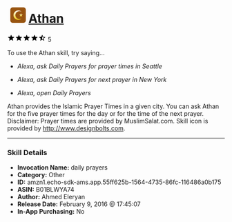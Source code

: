 # &nbsp;<img src="skill_icon" alt="Athan icon" width="36"> [Athan](http://alexa.amazon.com/#skills/amzn1.echo-sdk-ams.app.55ff625b-1564-4735-86fc-116486a0b175)
![4.6 stars](../../images/ic_star_black_18dp_1x.png)![4.6 stars](../../images/ic_star_black_18dp_1x.png)![4.6 stars](../../images/ic_star_black_18dp_1x.png)![4.6 stars](../../images/ic_star_black_18dp_1x.png)![4.6 stars](../../images/ic_star_half_black_18dp_1x.png) 5

To use the Athan skill, try saying...

* *Alexa, ask Daily Prayers for prayer times in Seattle*

* *Alexa, ask Daily Prayers for next prayer in New York*

* *Alexa, open Daily Prayers*

Athan provides the Islamic Prayer Times in a given city. You can ask Athan for the five prayer times for the day or for the time of the next prayer. Disclaimer: Prayer times are provided by MuslimSalat.com. Skill icon is provided by http://www.designbolts.com.

***

### Skill Details

* **Invocation Name:** daily prayers
* **Category:** Other
* **ID:** amzn1.echo-sdk-ams.app.55ff625b-1564-4735-86fc-116486a0b175
* **ASIN:** B01BLWYA74
* **Author:** Ahmed Eleryan
* **Release Date:** February 9, 2016 @ 17:45:07
* **In-App Purchasing:** No
